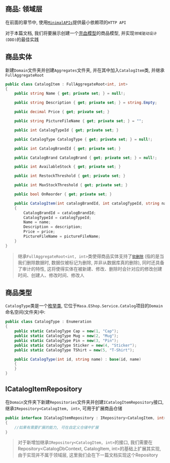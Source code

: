 ## 商品: 领域层

在前面的章节中, 使用[`MinimalAPIs`](/framework/building-blocks/minimal-apis)提供最小依赖项的`HTTP API`

对于本篇文档, 我们将要展示创建一个[充血模型](https://paulovich.net/rich-domain-model-with-ddd-tdd-reviewed/)的商品模型, 并实现`领域驱动设计 (DDD)`的最佳实践

## 商品实体

新建`Domain`文件夹并创建`Aggregates`文件夹, 并在其中加入`CatalogItem`类, 并继承`FullAggregateRoot`

```csharp
public class CatalogItem : FullAggregateRoot<int, int>
{
    public string Name { get; private set; } = null!;

    public string Description { get; private set; } = string.Empty;

    public decimal Price { get; private set; }

    public string PictureFileName { get; private set; } = "";

    public int CatalogTypeId { get; private set; }

    public CatalogType CatalogType { get; private set; } = null!;

    public int CatalogBrandId { get; private set; }

    public CatalogBrand CatalogBrand { get; private set; } = null!;

    public int AvailableStock { get; private set; }

    public int RestockThreshold { get; private set; }

    public int MaxStockThreshold { get; private set; }

    public bool OnReorder { get; private set; }

    public CatalogItem(int catalogBrandId, int catalogTypeId, string name, string description, decimal price, string pictureFileName)
    {
        CatalogBrandId = catalogBrandId;
        CatalogTypeId = catalogTypeId;
        Name = name;
        Description = description;
        Price = price;
        PictureFileName = pictureFileName;
    }
}
```

> 继承`FullAggregateRoot<int, int>`类使得商品实体支持了[`软删除`](/framework/building-blocks/data/data-filter) (指的是当我们删除数据时, 数据仅被标记为删除, 并非从数据库真的删除), 同时还具备了审计的特性, 这将使得实体在被新建、修改、删除时会针对应的修改创建时间、创建人、修改时间、修改人

## 商品类型

`CatalogType`类是一个[枚举类](/framework/building-blocks/ddd/enumeration), 它位于`Masa.EShop.Service.Catalog`项目的`Domain`命名空间(文件夹)中:

```csharp
public class CatalogType : Enumeration
{
    public static CatalogType Cap = new(1, "Cap");
    public static CatalogType Mug = new(2, "Mug");
    public static CatalogType Pin = new(3, "Pin");
    public static CatalogType Sticker = new(4, "Sticker");
    public static CatalogType TShirt = new(5, "T-Shirt");

    public CatalogType(int id, string name) : base(id, name)
    {
    }
}
```

## ICatalogItemRepository

在`Domain`文件夹下新建`Repositories`文件夹并创建`ICatalogItemRepository`接口, 继承`IRepository<CatalogItem, int>`, 可用于扩展商品仓储

```csharp
public interface ICatalogItemRepository : IRepository<CatalogItem, int>
{
    //如果有需要扩展的能力, 可在自定义仓储中扩展
}
```

> 对于新增加继承`IRepository<CatalogItem, int>`的接口, 我们需要在Repository<CatalogDbContext, CatalogItem, int>的基础上扩展其实现, 由于实现并不属于领域层, 这里我们会在下一篇文档实现这个Repository